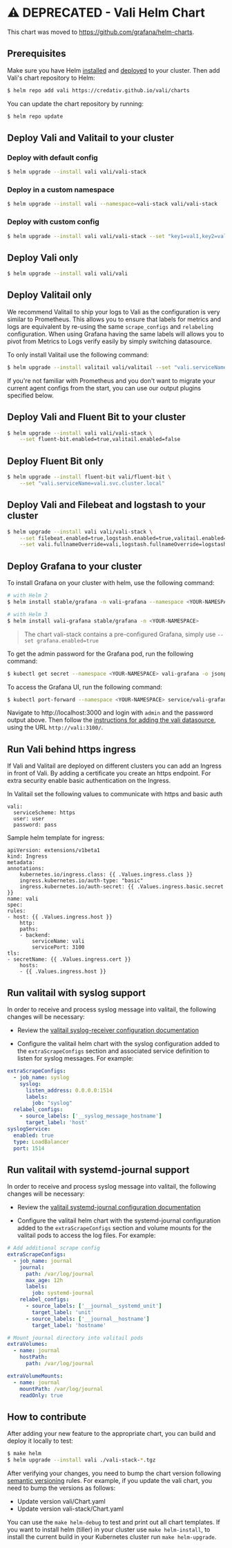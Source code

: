 # ⚠️  DEPRECATED - Vali Helm Chart

This chart was moved to <https://github.com/grafana/helm-charts>.

## Prerequisites

Make sure you have Helm [installed](https://helm.sh/docs/using_helm/#installing-helm) and
[deployed](https://helm.sh/docs/using_helm/#installing-tiller) to your cluster. Then add
Vali's chart repository to Helm:

```bash
$ helm repo add vali https://credativ.github.io/vali/charts
```

You can update the chart repository by running:

```bash
$ helm repo update
```

## Deploy Vali and Valitail to your cluster

### Deploy with default config

```bash
$ helm upgrade --install vali vali/vali-stack
```

### Deploy in a custom namespace

```bash
$ helm upgrade --install vali --namespace=vali-stack vali/vali-stack
```

### Deploy with custom config

```bash
$ helm upgrade --install vali vali/vali-stack --set "key1=val1,key2=val2,..."
```

## Deploy Vali only

```bash
$ helm upgrade --install vali vali/vali
```

## Deploy Valitail only

We recommend Valitail to ship your logs to Vali as the configuration is very similar to Prometheus.
This allows you to ensure that labels for metrics and logs are equivalent by re-using the same `scrape_configs` and `relabeling` configuration.
When using Grafana having the same labels will allows you to pivot from Metrics to Logs verify easily by simply switching datasource.

To only install Valitail use the following command:

```bash
$ helm upgrade --install valitail vali/valitail --set "vali.serviceName=vali"
```

If you're not familiar with Prometheus and you don't want to migrate your current agent configs from the start,
 you can use our output plugins specified below.

## Deploy Vali and Fluent Bit to your cluster

```bash
$ helm upgrade --install vali vali/vali-stack \
    --set fluent-bit.enabled=true,valitail.enabled=false
```

## Deploy Fluent Bit only

```bash
$ helm upgrade --install fluent-bit vali/fluent-bit \
    --set "vali.serviceName=vali.svc.cluster.local"
```

## Deploy Vali and Filebeat and logstash to your cluster

```bash
$ helm upgrade --install vali vali/vali-stack \
    --set filebeat.enabled=true,logstash.enabled=true,valitail.enabled=false \
    --set vali.fullnameOverride=vali,logstash.fullnameOverride=logstash-vali
```

## Deploy Grafana to your cluster

To install Grafana on your cluster with helm, use the following command:

```bash
# with Helm 2
$ helm install stable/grafana -n vali-grafana --namespace <YOUR-NAMESPACE>

# with Helm 3
$ helm install vali-grafana stable/grafana -n <YOUR-NAMESPACE>
```

> The chart vali-stack contains a pre-configured Grafana, simply use `--set grafana.enabled=true`

To get the admin password for the Grafana pod, run the following command:

```bash
$ kubectl get secret --namespace <YOUR-NAMESPACE> vali-grafana -o jsonpath="{.data.admin-password}" | base64 --decode ; echo
```

To access the Grafana UI, run the following command:

```bash
$ kubectl port-forward --namespace <YOUR-NAMESPACE> service/vali-grafana 3000:80
```

Navigate to http://localhost:3000 and login with `admin` and the password output above.
Then follow the [instructions for adding the vali datasource](/docs/getting-started/grafana.md), using the URL `http://vali:3100/`.

## Run Vali behind https ingress

If Vali and Valitail are deployed on different clusters you can add an Ingress in front of Vali.
By adding a certificate you create an https endpoint. For extra security enable basic authentication on the Ingress.

In Valitail set the following values to communicate with https and basic auth

```
vali:
  serviceScheme: https
  user: user
  password: pass
```

Sample helm template for ingress:
```
apiVersion: extensions/v1beta1
kind: Ingress
metadata:
annotations:
    kubernetes.io/ingress.class: {{ .Values.ingress.class }}
    ingress.kubernetes.io/auth-type: "basic"
    ingress.kubernetes.io/auth-secret: {{ .Values.ingress.basic.secret }}
name: vali
spec:
rules:
- host: {{ .Values.ingress.host }}
    http:
    paths:
    - backend:
        serviceName: vali
        servicePort: 3100
tls:
- secretName: {{ .Values.ingress.cert }}
    hosts:
    - {{ .Values.ingress.host }}
```

## Run valitail with syslog support

In order to receive and process syslog message into valitail, the following changes will be necessary:

* Review the [valitail syslog-receiver configuration documentation](/docs/clients/valitail/scraping.md#syslog-receiver)

* Configure the valitail helm chart with the syslog configuration added to the `extraScrapeConfigs` section and associated service definition to listen for syslog messages. For example:

```yaml
extraScrapeConfigs:
  - job_name: syslog
    syslog:
      listen_address: 0.0.0.0:1514
      labels:
        job: "syslog"
  relabel_configs:
    - source_labels: ['__syslog_message_hostname']
      target_label: 'host'
syslogService:
  enabled: true
  type: LoadBalancer
  port: 1514
```

## Run valitail with systemd-journal support

In order to receive and process syslog message into valitail, the following changes will be necessary:

* Review the [valitail systemd-journal configuration documentation](/docs/clients/valitail/scraping.md#journal-scraping-linux-only)

* Configure the valitail helm chart with the systemd-journal configuration added to the `extraScrapeConfigs` section and volume mounts for the valitail pods to access the log files. For example:

```yaml
# Add additional scrape config
extraScrapeConfigs:
  - job_name: journal
    journal:
      path: /var/log/journal
      max_age: 12h
      labels:
        job: systemd-journal
    relabel_configs:
      - source_labels: ['__journal__systemd_unit']
        target_label: 'unit'
      - source_labels: ['__journal__hostname']
        target_label: 'hostname'

# Mount journal directory into valitail pods
extraVolumes:
  - name: journal
    hostPath:
      path: /var/log/journal

extraVolumeMounts:
  - name: journal
    mountPath: /var/log/journal
    readOnly: true
```

## How to contribute

After adding your new feature to the appropriate chart, you can build and deploy it locally to test:

```bash
$ make helm
$ helm upgrade --install vali ./vali-stack-*.tgz
```

After verifying your changes, you need to bump the chart version following [semantic versioning](https://semver.org) rules.
For example, if you update the vali chart, you need to bump the versions as follows:

- Update version vali/Chart.yaml
- Update version vali-stack/Chart.yaml

You can use the `make helm-debug` to test and print out all chart templates. If you want to install helm (tiller) in your cluster use `make helm-install`, to install the current build in your Kubernetes cluster run `make helm-upgrade`.
